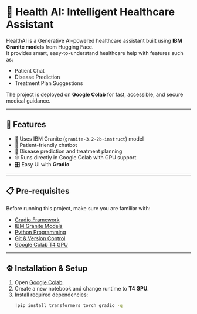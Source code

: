 # 🏥 Health AI: Intelligent Healthcare Assistant  

HealthAI is a Generative AI–powered healthcare assistant built using **IBM Granite models** from Hugging Face.  
It provides smart, easy-to-understand healthcare help with features such as:  
- Patient Chat  
- Disease Prediction  
- Treatment Plan Suggestions  

The project is deployed on **Google Colab** for fast, accessible, and secure medical guidance.  

---

## 🚀 Features
- 🤖 Uses IBM Granite (`granite-3.2-2b-instruct`) model  
- 💬 Patient-friendly chatbot  
- 🧾 Disease prediction and treatment planning  
- 🌐 Runs directly in Google Colab with GPU support  
- 🎛️ Easy UI with **Gradio**  

---

## 📋 Pre-requisites  
Before running this project, make sure you are familiar with:  
- [Gradio Framework](https://www.gradio.app/guides/)  
- [IBM Granite Models](https://huggingface.co/ibm-granite)  
- [Python Programming](https://docs.python.org/3/)  
- [Git & Version Control](https://git-scm.com/docs/git)  
- [Google Colab T4 GPU](https://www.geeksforgeeks.org/python/how-to-use-gpu-in-google-colab/)  

---

## ⚙️ Installation & Setup  

1. Open [Google Colab](https://colab.research.google.com/).  
2. Create a new notebook and change runtime to **T4 GPU**.  
3. Install required dependencies:  
   ```bash
   !pip install transformers torch gradio -q
